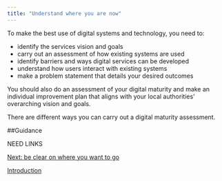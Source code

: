 ```yaml
---
title: "Understand where you are now"
---
```


To make the best use of digital systems and technology, you need to:

* identify the services vision and goals
* carry out an assessment of how existing systems are used
* identify barriers and ways digital services can be developed 
* understand how users interact with existing systems 
* make a problem statement that details your desired outcomes

You should also do an assessment of your digital maturity and make an individual improvement plan that aligns with  your  local authorities' overarching vision and goals. 

There are different ways you can carry out a digital maturity assessment.

##Guidance

NEED LINKS

[Next: be clear on where you want to go](/principle-2)

[Introduction](/index)
